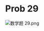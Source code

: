 # Prob 29

<img src="/Users/yangdong/Library/CloudStorage/OneDrive-Personal/Media/Knowledge Base.media/数学题 29.png" alt="数学题 29.png" style="zoom:100%;" />
